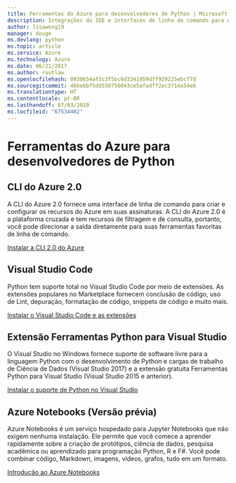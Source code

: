 ```yaml
---
title: Ferramentas do Azure para desenvolvedores de Python | Microsoft Docs
description: Integrações do IDE e interfaces de linha de comando para desenvolvedores de Python trabalhando no Azure.
author: lisawong19
manager: douge
ms.devlang: python
ms.topic: article
ms.service: Azure
ms.technology: Azure
ms.date: 06/21/2017
ms.author: routlaw
ms.openlocfilehash: 0930654af3c3f5bc6d3341959dff929225ebcf7d
ms.sourcegitcommit: 46bebbf5dd558750043ce5afadff2ec3714a54e6
ms.translationtype: HT
ms.contentlocale: pt-BR
ms.lasthandoff: 07/03/2019
ms.locfileid: "67534482"
---
```

# <a name="azure-tools-for-python-developers"></a>Ferramentas do Azure para desenvolvedores de Python

## <a name="azure-cli-20"></a>CLI do Azure 2.0

A CLI do Azure 2.0 fornece uma interface de linha de comando para criar e configurar os recursos do Azure em suas assinaturas. A CLI do Azure 2.0 é a plataforma cruzada e tem recursos de filtragem e de consulta, portanto, você pode direcionar a saída diretamente para suas ferramentas favoritas de linha de comando. 

[Instalar a CLI 2.0 do Azure](https://docs.microsoft.com/cli/azure/install-azure-cli)

## <a name="visual-studio-code"></a>Visual Studio Code
Python tem suporte total no Visual Studio Code por meio de extensões. As extensões populares no Marketplace fornecem conclusão de código, uso de Lint, depuração, formatação de código, snippets de código e muito mais.

[Instalar o Visual Studio Code e as extensões](https://code.visualstudio.com/docs/languages/python)

## <a name="python-tools-for-visual-studio-extension"></a>Extensão Ferramentas Python para Visual Studio
O Visual Studio no Windows fornece suporte de software livre para a linguagem Python com o desenvolvimento de Python e cargas de trabalho de Ciência de Dados (Visual Studio 2017) e a extensão gratuita Ferramentas Python para Visual Studio (Visual Studio 2015 e anterior). 

[Instalar o suporte de Python no Visual Studio](https://docs.microsoft.com/visualstudio/python/installation)

## <a name="azure-notebooks-preview"></a>Azure Notebooks (Versão prévia)
Azure Notebooks é um serviço hospedado para Jupyter Notebooks que não exigem nenhuma instalação. Ele permite que você comece a aprender rapidamente sobre a criação de protótipos, ciência de dados, pesquisa acadêmica ou aprendizado para programação Python, R e F#. Você pode combinar código, Markdown, imagens, vídeos, grafos, tudo em um formato.

[Introdução ao Azure Notebooks](https://notebooks.azure.com/)
